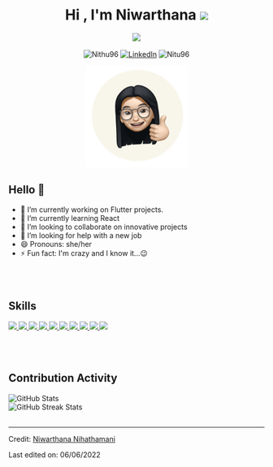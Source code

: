 <h1 align="center">Hi , I'm Niwarthana <img src="https://media.giphy.com/media/hvRJCLFzcasrR4ia7z/giphy.gif" width="35"></h1>
<p align="center">
  <a href="https://github.com/DenverCoder1/readme-typing-svg"><img src="https://readme-typing-svg.herokuapp.com?lines=Software+Engineer;Flutter+Developer;Computer+Science+Graduate&center=true&width=500&height=50"></a>
</p>
<p align="center"> 
	<img src="https://komarev.com/ghpvc/?username=Nithu96&label=Profile%20views&color=0e75b6&style=plastic" alt="Nithu96" /> 
  <a href="www.linkedin.com/in/niwarthana-nihathamani"><img src="https://img.shields.io/badge/Linkedin-0077b5?style=flat&logo=linkedin" alt="LinkedIn" /></a>
  <img src="https://img.shields.io/github/followers/Nithu96?label=Follow&style=social" alt="Nitu96" />
</p>
<p align="center">
    <img width="200" src="https://github.com/Kathryn-Jie/Kathryn-Jie/blob/main/kathryn.png">
</p>


<h2> Hello 👋</h2>

- 🔭 I’m currently working on Flutter projects.
- 🌱 I’m currently learning React
- 👯 I’m looking to collaborate on innovative projects
- 🤔 I’m looking for help with a new job
- 😄 Pronouns: she/her
- ⚡ Fun fact: I'm crazy and I know it...😉

<br>
<br>
<h2> Skills </h2>
<a href= https://github.com/Nithu96?tab=repositories&q=&type=&language=dart&sort= > <img width ='32px' src ='https://raw.githubusercontent.com/rahulbanerjee26/githubAboutMeGenerator/main/icons/dart.svg'> </a>
<a href= https://github.com/Nithu96?tab=repositories&q=&type=&language=reactjs&sort= > <img width ='32px' src ='https://raw.githubusercontent.com/rahulbanerjee26/githubAboutMeGenerator/main/icons/reactjs.svg'> </a>
<a href= https://github.com/Nithu96?tab=repositories&q=&type=&language=javascript&sort= > <img width ='32px' src ='https://raw.githubusercontent.com/rahulbanerjee26/githubAboutMeGenerator/main/icons/javascript.svg'> </a>
<a href= https://github.com/Nithu96?tab=repositories&q=&type=&language=css&sort= > <img width ='32px' src ='https://raw.githubusercontent.com/rahulbanerjee26/githubAboutMeGenerator/main/icons/css.svg'> </a>
<a href= https://github.com/Nithu96?tab=repositories&q=&type=&language=html&sort= > <img width ='32px' src ='https://raw.githubusercontent.com/rahulbanerjee26/githubAboutMeGenerator/main/icons/html.svg'> </a>
<a href= https://github.com/Nithu96?tab=repositories&q=&type=&language=firebase&sort= > <img width ='32px' src ='https://raw.githubusercontent.com/rahulbanerjee26/githubAboutMeGenerator/main/icons/firebase.svg'> </a>
<a href= https://github.com/Nithu96?tab=repositories&q=&type=&language=android&sort= > <img width ='32px' src ='https://raw.githubusercontent.com/rahulbanerjee26/githubAboutMeGenerator/main/icons/android.svg'> </a>
<a href= https://github.com/Nithu96?tab=repositories&q=&type=&language=flutter&sort= > <img width ='32px' src ='https://raw.githubusercontent.com/rahulbanerjee26/githubAboutMeGenerator/main/icons/flutter.svg'> </a>
<a href= https://github.com/Nithu96?tab=repositories&q=&type=&language=swift&sort= > <img width ='32px' src ='https://raw.githubusercontent.com/rahulbanerjee26/githubAboutMeGenerator/main/icons/swift.svg'> </a>
<a href= https://github.com/Nithu96?tab=repositories&q=&type=&language=mysql&sort= > <img width ='32px' src ='https://raw.githubusercontent.com/rahulbanerjee26/githubAboutMeGenerator/main/icons/mysql.svg'> </a>

<br>
<br>
<br>
<br>

<h2>Contribution Activity</h2>
<img align="center" src="https://github-readme-stats.vercel.app/api?username=Nithu96&title_color=0e75b6&text_color=FFFFFF&show_icons=true&icon_color=0e75b6&include_all_commits=true&count_private=true&theme=dark" alt="GitHub Stats" height="200" />
<br>
<!--
<img src="https://github-readme-stats.vercel.app/api/top-langs?username=Nithu96&layout=compact&title_color=0e75b6&text_color=FFFFFF&theme=dark" alt="GitHub Most Used Languages" height="200" />
<br>
-->
<img src="https://github-readme-streak-stats.herokuapp.com/?user=Nithu96&theme=dark&date_format=j%20M%5B%20Y%5D&currStreakLabel=FFFFFF&fire=FFFFFF&ring=0e75b6" alt="GitHub Streak Stats" height="200" />
<br>
<br>

------

Credit: [Niwarthana Nihathamani](https://github.com/Nithu96)

Last edited on: 06/06/2022
